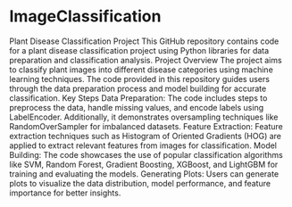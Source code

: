 # ImageClassification
Plant Disease Classification Project
This GitHub repository contains code for a plant disease classification project using Python libraries for data preparation and classification analysis.
Project Overview
The project aims to classify plant images into different disease categories using machine learning techniques. The code provided in this repository guides users through the data preparation process and model building for accurate classification.
Key Steps
Data Preparation: The code includes steps to preprocess the data, handle missing values, and encode labels using LabelEncoder. Additionally, it demonstrates oversampling techniques like RandomOverSampler for imbalanced datasets.
Feature Extraction: Feature extraction techniques such as Histogram of Oriented Gradients (HOG) are applied to extract relevant features from images for classification.
Model Building: The code showcases the use of popular classification algorithms like SVM, Random Forest, Gradient Boosting, XGBoost, and LightGBM for training and evaluating the models.
Generating Plots: Users can generate plots to visualize the data distribution, model performance, and feature importance for better insights.
